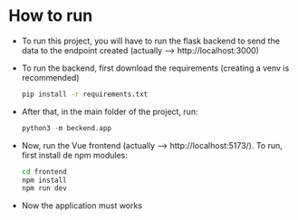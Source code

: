 # How to run

- To run this project, you will have to run the flask backend to send the data to the endpoint created (actually --> http://localhost:3000)
- To run the backend, first download the requirements (creating a venv is recommended)
  ```cmd
  pip install -r requirements.txt
  ```
- After that, in the main folder of the project, run:
  ```python
  python3 -m beckend.app
  ```

- Now, run the Vue frontend (actually --> http://localhost:5173/). To run, first install de npm modules:
  ```cmd
  cd frontend
  npm install
  npm run dev
  ```

- Now the application must works
